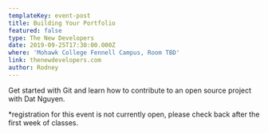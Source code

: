 ```yaml
---
templateKey: event-post
title: Building Your Portfolio
featured: false
type: The New Developers
date: 2019-09-25T17:30:00.000Z
where: 'Mohawk College Fennell Campus, Room TBD'
link: thenewdevelopers.com
author: Rodney
---
```

Get started with Git and learn how to contribute to an open source project with Dat Nguyen.

\*registration for this event is not currently open, please check back after the first week of classes.
